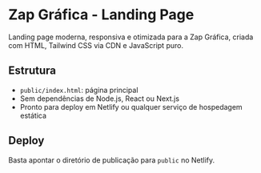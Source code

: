 # Zap Gráfica - Landing Page

Landing page moderna, responsiva e otimizada para a Zap Gráfica, criada com HTML, Tailwind CSS via CDN e JavaScript puro.

## Estrutura
- `public/index.html`: página principal
- Sem dependências de Node.js, React ou Next.js
- Pronto para deploy em Netlify ou qualquer serviço de hospedagem estática

## Deploy
Basta apontar o diretório de publicação para `public` no Netlify.

